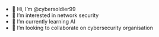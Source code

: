 - 👋 Hi, I’m @cybersoldier99
- 👀 I’m interested in network security
- 🌱 I’m currently learning AI
- 💞️ I’m looking to collaborate on cybersecurity organisation


<!---
cybersoldier99/cybersoldier99 is a ✨ special ✨ repository because its `README.md` (this file) appears on your GitHub profile.
You can click the Preview link to take a look at your changes.
--->
